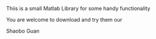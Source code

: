 Thiis is a small Matlab Library for some handy functionality

You are welcome to download and try them our

Shaobo Guan
